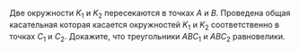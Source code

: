 Две окружности ${{K}_{1}}$ и ${{K}_{2}}$ пересекаются в точках $A$  и $B$. Проведена общая касательная которая касается окружностей ${{K}_{1}}$ и ${{K}_{2}}$ соответственно в точках ${{C}_{1}}$ и ${{C}_{2}}$. Докажите, что треугольники $AB{{C}_{1}}$  и $AB{{C}_{2}}$ равновелики.